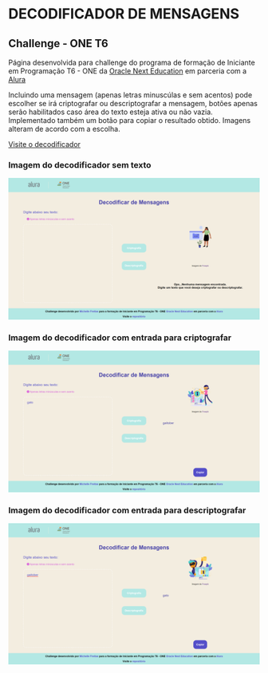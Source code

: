 # DECODIFICADOR DE MENSAGENS
## Challenge - ONE T6

Página desenvolvida para challenge do programa de formação de Iniciante em Programação T6 - ONE da [Oracle Next Education](https://www.oracle.com/br/education/oracle-next-education/) em parceria com a [Alura](https://www.alura.com.br/)<br/>

Incluindo uma mensagem (apenas letras minuscúlas e sem acentos) pode escolher se irá criptografar ou descriptografar a mensagem, botões apenas serão habilitados caso área do texto esteja ativa ou não vazia. Implementado também um botão para copiar o resultado obtido. Imagens alteram de acordo com a escolha.<br/>

[Visite o decodificador](https://michelle-freitas.github.io/HMTL5-CSS3-JS/meus_projetos/one_oracle-next-education/challenge_decodificador/index.html)

### Imagem do decodificador sem texto
<img alt="Imagem da home sem mensagem" src="./public/home.png">


### Imagem do decodificador com entrada para criptografar
<img alt="Imagem com resultado da palavra gato: gaitober" src="./public/cripto.png">


### Imagem do decodificador com entrada para descriptografar
<img alt="Imagem com resultado da palavra gaitober: gato" src="./public/descripto.png">


